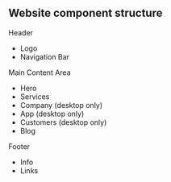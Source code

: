 ## Website component structure

Header
+ Logo
+ Navigation Bar

Main Content Area
+ Hero
+ Services
+ Company (desktop only)
+ App (desktop only)
+ Customers (desktop only)
+ Blog

Footer
+ Info
+ Links